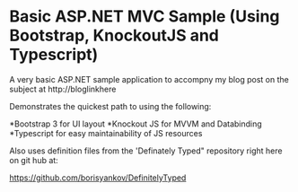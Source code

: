 Basic ASP.NET MVC Sample (Using Bootstrap, KnockoutJS and Typescript)
=====================================================================

A very basic ASP.NET sample application to accompny my blog post on the subject at http://bloglinkhere

Demonstrates the quickest path to using the following:

*Bootstrap 3 for UI layout 
*Knockout JS for MVVM and Databinding
*Typescript for easy maintainability of JS resources

Also uses definition files from the 'Definately Typed" repository right here on git hub at:

https://github.com/borisyankov/DefinitelyTyped


